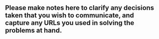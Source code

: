 Please make notes here to clarify any decisions taken that you wish to communicate, and capture any URLs you used in solving the problems at hand.
----------------------------------------------------------------------------------------
